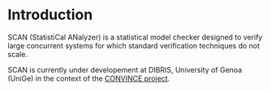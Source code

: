 # Introduction

SCAN (StatistiCal ANalyzer) is a statistical model checker
designed to verify large concurrent systems
for which standard verification techniques do not scale.

SCAN is currently under developement at DIBRIS, University of Genoa (UniGe)
in the context of the [CONVINCE project](https://convince-project.eu/).

<!-- API docs for the library crates are hosted at [https://convince-project.github.io/scan/crates/scan](https://convince-project.github.io/scan/crates/scan). -->
